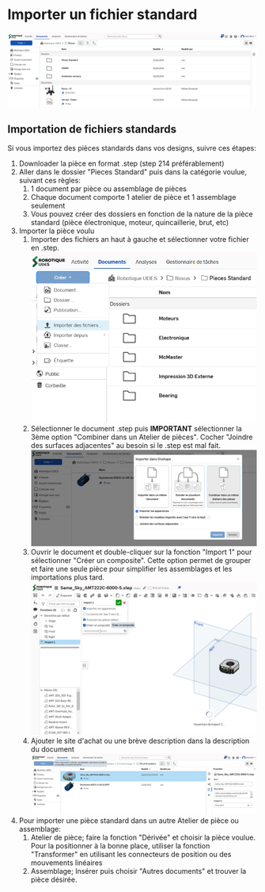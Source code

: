 # Importer un fichier standard

![Onshape_Homepage](../../attachements/Mechanical/Onshape_homepage.png)

## Importation de fichiers standards

Si vous importez des pièces standards dans vos designs, suivre ces étapes:

1. Downloader la pièce en format .step (step 214 préférablement)
2. Aller dans le dossier "Pieces Standard" puis dans la catégorie voulue, suivant ces règles:
   1. 1 document par pièce ou assemblage de pièces
   2. Chaque document comporte 1 atelier de pièce et 1 assemblage seulement
   3. Vous pouvez créer des dossiers en fonction de la nature de la pièce standard (pièce électronique, moteur, quincaillerie, brut, etc)
3. Importer la pièce voulu
   1. Importer des fichiers an haut à gauche et sélectionner votre fichier en .step.![Onshape_Import](../../attachements/Mechanical/Onshape_Import.png)
   2. Sélectionner le document .step puis **IMPORTANT** sélectionner la 3ème option "Combiner dans un Atelier de pièces". Cocher "Joindre des surfaces adjacentes" au besoin si le .step est mal fait. ![Onshape_Import_option](../../attachements/Mechanical/Onshape_Import_option.png)
   3. Ouvrir le document et double-cliquer sur la fonction "Import 1" pour sélectionner "Créer un composite". Cette option permet de grouper et faire une seule pièce pour simplifier les assemblages et les importations plus tard. ![Onshape_Creer_Composite](../../attachements/Mechanical/Onshape_Creer_Composite.png)
   4. Ajouter le site d'achat ou une brève description dans la description du document ![Onshape_add_description](../../attachements/Mechanical/Onshape_add_description.png)
4. Pour importer une pièce standard dans un autre Atelier de pièce ou assemblage:
   1. Atelier de pièce; faire la fonction "Dérivée" et choisir la pièce voulue. Pour la positionner à la bonne place, utiliser la fonction "Transformer" en utilisant les connecteurs de position ou des mouvements linéaires
   2. Assemblage; Insérer puis choisir "Autres documents" et trouver la pièce désirée.
